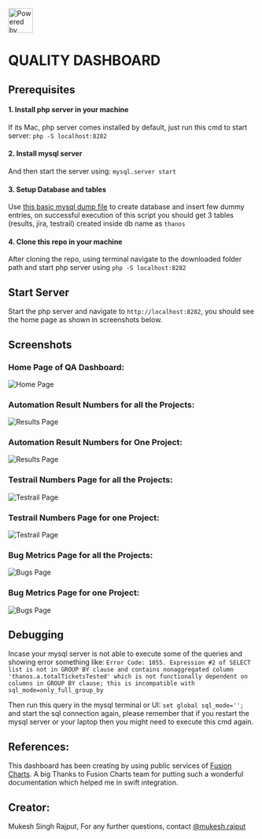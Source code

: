 <img src="https://raw.githubusercontent.com/msr5464/BasicFramework/master/Drivers/ThanosLogo.png" title="Powered by Thanos and created by Mukesh Rajput" height="50">

# QUALITY DASHBOARD

## Prerequisites

#### 1. Install php server in your machine
If its Mac, php server comes installed by default, just run this cmd to start server: `php -S localhost:8282`

#### 2. Install mysql server
And then start the server using: `mysql.server start`

#### 3. Setup Database and tables
Use [this basic mysql dump file](server/mysql-dump.sql "mysql-dump.sql") to create database and insert few dummy entries, on successful execution of this script you should get 3 tables (results, jira, testrail) created inside db name as `thanos`

#### 4. Clone this repo in your machine
After cloning the repo, using terminal navigate to the downloaded folder path and start php server using `php -S localhost:8282`


## Start Server
Start the php server and navigate to `http://localhost:8282`, you should see the home page as shown in screenshots below.


## Screenshots

### Home Page of QA Dashboard:
![Home Page](screenshots/homePage.png "Home Page")

### Automation Result Numbers for all the Projects:
![Results Page](screenshots/resultsPage1.png "Automation Result Numbers for all the Projects")

### Automation Result Numbers for One Project:
![Results Page](screenshots/resultsPage2.png "Automation Result Numbers for one Project")

### Testrail Numbers Page for all the Projects:
![Testrail Page](screenshots/testrailPage1.png "Testrail Numbers Page for all the Projects")

### Testrail Numbers Page for one Project:
![Testrail Page](screenshots/testrailPage2.png "Testrail Numbers Page for one Project")

### Bug Metrics Page for all the Projects:
![Bugs Page](screenshots/bugsPage1.png "Bug Metrics Page for all the Projects")

### Bug Metrics Page for one Project:
![Bugs Page](screenshots/bugsPage2.png "Bug Metrics Page for one Project")


## Debugging
Incase your mysql server is not able to execute some of the queries and showing error something like: 
`Error Code: 1055. Expression #2 of SELECT list is not in GROUP BY clause and contains nonaggregated column 'thanos.a.totalTicketsTested' which is not functionally dependent on columns in GROUP BY clause; this is incompatible with sql_mode=only_full_group_by`

 Then run this query in the mysql terminal or UI: `set global sql_mode='';` and start the sql connection again, please remember that if you restart the mysql server or your laptop then you might need to execute this cmd again.


## References:
This dashboard has been creating by using public services of [Fusion Charts](https://www.fusioncharts.com/).
A big Thanks to Fusion Charts team for putting such a wonderful documentation which helped me in swift integration.


## Creator:
Mukesh Singh Rajput, For any further questions, contact [@mukesh.rajput](https://www.linkedin.com/in/mukesh-rajput)
